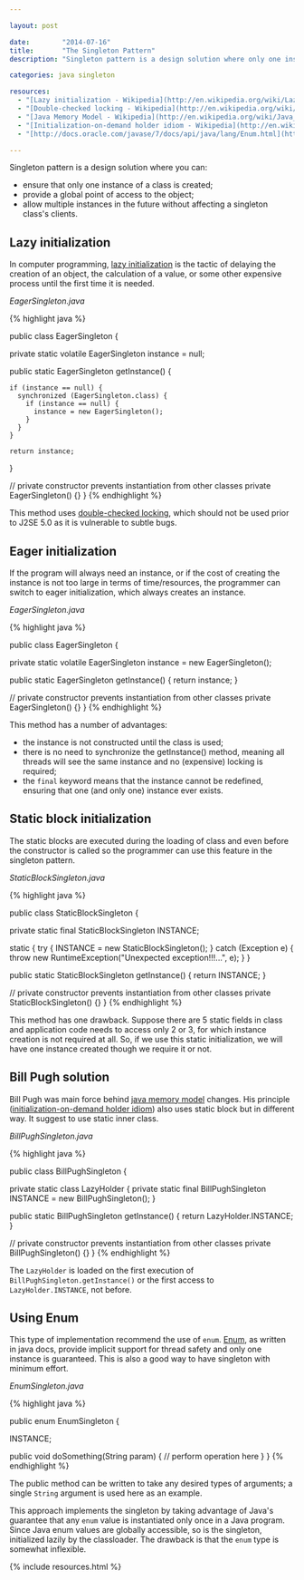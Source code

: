```yaml
---

layout: post

date:        "2014-07-16"
title:       "The Singleton Pattern"
description: "Singleton pattern is a design solution where only one instance of a class is created, and provide a global point of access to the object."

categories: java singleton

resources:
  - "[Lazy initialization - Wikipedia](http://en.wikipedia.org/wiki/Lazy_initialization)"
  - "[Double-checked locking - Wikipedia](http://en.wikipedia.org/wiki/Double_checked_locking_pattern)"
  - "[Java Memory Model - Wikipedia](http://en.wikipedia.org/wiki/Java_Memory_Model)"
  - "[Initialization-on-demand holder idiom - Wikipedia](http://en.wikipedia.org/wiki/Initialization_on_demand_holder_idiom)"
  - "[http://docs.oracle.com/javase/7/docs/api/java/lang/Enum.html](http://docs.oracle.com/javase/7/docs/api/java/lang/Enum.html)"

---
```



Singleton pattern is a design solution where you can:
- ensure that only one instance of a class is created;
- provide a global point of access to the object;
- allow multiple instances in the future without affecting a singleton class's clients.


## Lazy initialization

In computer programming, <a href="https://en.wikipedia.org/wiki/Lazy_initialization">lazy initialization</a> is the tactic of delaying the creation of an object, the calculation of a value, or some other expensive process until the first time it is needed.

*EagerSingleton.java*

{% highlight java %}

public class EagerSingleton {

  private static volatile EagerSingleton instance = null;

  public static EagerSingleton getInstance() {

    if (instance == null) {
      synchronized (EagerSingleton.class) {
        if (instance == null) {
          instance = new EagerSingleton();
        }
      }
    }

    return instance;
  }

  // private constructor prevents instantiation from other classes
  private EagerSingleton() {}
}
{% endhighlight %}

This method uses [double-checked locking](http://en.wikipedia.org/wiki/Double_checked_locking_pattern), which should not be used prior to J2SE 5.0 as it is vulnerable to subtle bugs.


## Eager initialization

If the program will always need an instance, or if the cost of creating the instance is not too large in terms of time/resources, the programmer can switch to eager initialization, which always creates an instance.

*EagerSingleton.java*

{% highlight java %}

public class EagerSingleton {

  private static volatile EagerSingleton instance = new EagerSingleton();

  public static EagerSingleton getInstance() {
    return instance;
  }

  // private constructor prevents instantiation from other classes
  private EagerSingleton() {}
}
{% endhighlight %}

This method has a number of advantages:
- the instance is not constructed until the class is used;
- there is no need to synchronize the getInstance() method, meaning all threads will see the same instance and no (expensive) locking is required;
- the `final` keyword means that the instance cannot be redefined, ensuring that one (and only one) instance ever exists.


## Static block initialization

The static blocks are executed during the loading of class and even before the constructor is called so the programmer can use this feature in the singleton pattern.

*StaticBlockSingleton.java*

{% highlight java %}

public class StaticBlockSingleton {

  private static final StaticBlockSingleton INSTANCE;

  static {
    try {
      INSTANCE = new StaticBlockSingleton();
    } catch (Exception e) {
      throw new RuntimeException("Unexpected exception!!!...", e);
    }
  }

  public static StaticBlockSingleton getInstance() {
    return INSTANCE;
  }

  // private constructor prevents instantiation from other classes
  private StaticBlockSingleton() {}
}
{% endhighlight %}

This method has one drawback. Suppose there are 5 static fields in class and application code needs to access only 2 or 3, for which instance creation is not required at all. So, if we use this static initialization, we will have one instance created though we require it or not.


## Bill Pugh solution

Bill Pugh was main force behind [java memory model](http://en.wikipedia.org/wiki/Java_Memory_Model) changes. His principle ([initialization-on-demand holder idiom](http://en.wikipedia.org/wiki/Initialization_on_demand_holder_idiom)) also uses static block but in different way. It suggest to use static inner class.

*BillPughSingleton.java*

{% highlight java %}

public class BillPughSingleton {

  private static class LazyHolder {
    private static final BillPughSingleton INSTANCE = new BillPughSingleton();
  }

  public static BillPughSingleton getInstance() {
    return LazyHolder.INSTANCE;
  }

  // private constructor prevents instantiation from other classes
  private BillPughSingleton() {}
}
{% endhighlight %}

The `LazyHolder` is loaded on the first execution of `BillPughSingleton.getInstance()` or the first access to `LazyHolder.INSTANCE`, not before.


## Using Enum

This type of implementation recommend the use of `enum`. [Enum](http://docs.oracle.com/javase/7/docs/api/java/lang/Enum.html), as written in java docs, provide implicit support for thread safety and only one instance is guaranteed. This is also a good way to have singleton with minimum effort.

*EnumSingleton.java*

{% highlight java %}

public enum EnumSingleton {

  INSTANCE;

  public void doSomething(String param) {
    // perform operation here 
  }
}
{% endhighlight %}

The public method can be written to take any desired types of arguments; a single `String` argument is used here as an example.

This approach implements the singleton by taking advantage of Java's guarantee that any `enum` value is instantiated only once in a Java program. Since Java enum values are globally accessible, so is the singleton, initialized lazily by the classloader. The drawback is that the `enum` type is somewhat inflexible.


{% include resources.html %}
